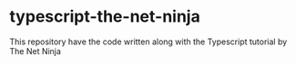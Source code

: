 # typescript-the-net-ninja
This repository have the code written along with the Typescript tutorial by The Net Ninja
